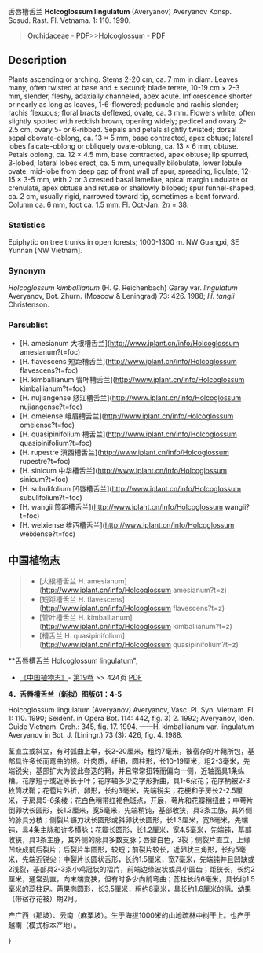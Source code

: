 舌唇槽舌兰 **Holcoglossum lingulatum** (Averyanov) Averyanov Konsp. Sosud. Rast. Fl. Vetnama. 1: 110. 1990.

> [Orchidaceae](http://www.iplant.cn/info/Orchidaceae?t=foc) - [PDF](http://www.iplant.cn/foc/pdf/Orchidaceae.pdf)>>[Holcoglossum](http://www.iplant.cn/info/Holcoglossum?t=foc) - [PDF](http://www.iplant.cn/foc/pdf/Holcoglossum.pdf)

## Description

Plants ascending or arching. Stems 2-20 cm, ca. 7 mm in diam. Leaves many, often twisted at base and ± secund; blade terete, 10-19 cm × 2-3 mm, slender, fleshy, adaxially channeled, apex acute. Inflorescence shorter or nearly as long as leaves, 1-6-flowered; peduncle and rachis slender; rachis flexuous; floral bracts deflexed, ovate, ca. 3 mm. Flowers white, often slightly spotted with reddish brown, opening widely; pedicel and ovary 2-2.5 cm, ovary 5- or 6-ribbed. Sepals and petals slightly twisted; dorsal sepal obovate-oblong, ca. 13 × 5 mm, base contracted, apex obtuse; lateral lobes falcate-oblong or obliquely ovate-oblong, ca. 13 × 6 mm, obtuse. Petals oblong, ca. 12 × 4.5 mm, base contracted, apex obtuse; lip spurred, 3-lobed; lateral lobes erect, ca. 5 mm, unequally bilobulate, lower lobule ovate; mid-lobe from deep gap of front wall of spur, spreading, ligulate, 12-15 × 3-5 mm, with 2 or 3 crested basal lamellae, apical margin undulate or crenulate, apex obtuse and retuse or shallowly bilobed; spur funnel-shaped, ca. 2 cm, usually rigid, narrowed toward tip, sometimes ± bent forward. Column ca. 6 mm, foot ca. 1.5 mm. Fl. Oct-Jan. 2*n* = 38.

### Statistics
Epiphytic on tree trunks in open forests; 1000-1300 m. NW Guangxi, SE Yunnan [NW Vietnam].

### Synonym
*Holcoglossum kimballianum* (H. G. Reichenbach) Garay var. *lingulatum* Averyanov, Bot. Zhurn. (Moscow & Leningrad) 73: 426. 1988; *H. tangii* Christenson.

### Parsublist

* [H.  amesianum  大根槽舌兰](http://www.iplant.cn/info/Holcoglossum amesianum?t=foc)
* [H.  flavescens  短距槽舌兰](http://www.iplant.cn/info/Holcoglossum flavescens?t=foc)
* [H.  kimballianum  管叶槽舌兰](http://www.iplant.cn/info/Holcoglossum kimballianum?t=foc)
* [H.  nujiangense  怒江槽舌兰](http://www.iplant.cn/info/Holcoglossum nujiangense?t=foc)
* [H.  omeiense  峨眉槽舌兰](http://www.iplant.cn/info/Holcoglossum omeiense?t=foc)
* [H.  quasipinifolium  槽舌兰](http://www.iplant.cn/info/Holcoglossum quasipinifolium?t=foc)
* [H.  rupestre  滇西槽舌兰](http://www.iplant.cn/info/Holcoglossum rupestre?t=foc)
* [H.  sinicum  中华槽舌兰](http://www.iplant.cn/info/Holcoglossum sinicum?t=foc)
* [H.  subulifolium  凹唇槽舌兰](http://www.iplant.cn/info/Holcoglossum subulifolium?t=foc)
* [H.  wangii  筒距槽舌兰](http://www.iplant.cn/info/Holcoglossum wangii?t=foc)
* [H.  weixiense  维西槽舌兰](http://www.iplant.cn/info/Holcoglossum weixiense?t=foc)

## 中国植物志

> * [大根槽舌兰  H.  amesianum](http://www.iplant.cn/info/Holcoglossum amesianum?t=z)
> * [短距槽舌兰  H.  flavescens](http://www.iplant.cn/info/Holcoglossum flavescens?t=z)
> * [管叶槽舌兰  H.  kimballianum](http://www.iplant.cn/info/Holcoglossum kimballianum?t=z)
> * [槽舌兰  H.  quasipinifolium](http://www.iplant.cn/info/Holcoglossum quasipinifolium?t=z)

**舌唇槽舌兰 Holcoglossum lingulatum",

* [《中国植物志》](http://www.iplant.cn/frps)- [第19卷](http://www.iplant.cn/frps/vol/19) >> 424页 [PDF](http://www.iplant.cn/frps/pdf/19/424.pdf)

**4．舌唇槽舌兰（新拟）图版61：4-5**

Holcoglossum lingulatum (Averyanov) Averyanov, Vasc. Pl. Syn. Vietnam. Fl. 1: 110. 1990; Seidenf. in Opera Bot. 114: 442, fig. 3) 2. 1992; Averyanov, Iden. Guide Vietnam. Orch.: 345, fig. 17. 1994. ——H. kimballianum var. lingulatum Averyanov in Bot. J. (Liningr.) 73 (3): 426, fig. 4. 1988.

茎直立或斜立，有时弧曲上举，长2-20厘米，粗约7毫米，被宿存的叶鞘所包，基部具许多长而弯曲的根。叶肉质，纤细，圆柱形，长10-19厘米，粗2-3毫米，先端锐尖，基部扩大为彼此套迭的鞘，并且常常扭转而偏向一侧，近轴面具1条纵糟。花序短于或近等长于叶；花序轴多少之字形折曲，具1-6朵花；花序柄被2-3枚筒状鞘；花苞片外折，卵形，长约3毫米，先端锐尖；花梗和子房长2-2.5厘米，子房具5-6条棱；花白色稍带红褐色斑点，开展，萼片和花瓣稍扭曲；中萼片倒卵状长圆形，长1.3厘米，宽5毫米，先端稍钝，基部收狭，具3条主脉，其外侧的脉具分枝；侧裂片镰刀状长圆形或斜卵状长圆形，长1.3厘米，宽6毫米，先端钝，具4条主脉和许多横脉；花瓣长圆形，长1.2厘米，宽4.5毫米，先端钝，基部收狭，具3条主脉，其外侧的脉具多数支脉；唇瓣白色，3裂；侧裂片直立，上缘凹缺成前后裂片；后裂片半圆形，较短；前裂片较长，近卵状三角形，长约5毫米，先端近锐尖；中裂片长圆状舌形，长约1.5厘米，宽7毫米，先端钝并且凹缺或2浅裂，基部具2-3条小鸡冠状的褶片，前端边缘波状或具小圆齿；距狭长，长约2厘米，通常劲直，向末端变狭，但有时多少向前弯曲；蕊柱长约6毫米，具长约1.5毫米的蕊柱足。蒴果椭圆形，长3.5厘米，粗约8毫米，具长约1.6厘米的柄。幼果（带宿存花被）期2月。

产广西（那坡）、云南（麻栗坡）。生于海拔1000米的山地疏林中树干上。也产于越南（模式标本产地）。

}